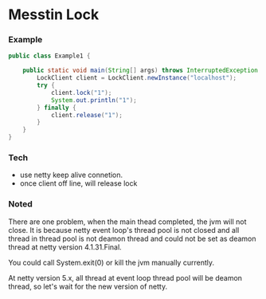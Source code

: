 # Messtin Lock

### Example
```java
public class Example1 {

    public static void main(String[] args) throws InterruptedException {
        LockClient client = LockClient.newInstance("localhost");
        try {
            client.lock("1");
            System.out.println("1");
        } finally {
            client.release("1");        
        }
    }
}
```

### Tech
- use netty keep alive connetion.
- once client off line, will release lock


### Noted
There are one problem, when the main thead completed, the jvm will not close. It is because netty event loop's thread pool is not closed and all thread in thread pool is not deamon thread and could not be set as deamon thread at netty version 4.1.31.Final.

You could call System.exit(0) or kill the jvm manually currently.

At netty version 5.x, all thread at event loop thread pool will be deamon thread, so let's wait for the new version of netty.
